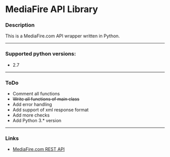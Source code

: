 MediaFire API Library
=====================

### Description

This is a MediaFire.com API wrapper written in Python.

---

### Supported python versions:
* 2.7

---

### ToDo
* Comment all functions
* ~~Write all functions of main class~~
* Add error handling
* Add support of xml response format
* Add more checks
* Add Python 3.* version

---

### Links

* [MediaFire.com REST API](https://www.mediafire.com/developers/)
